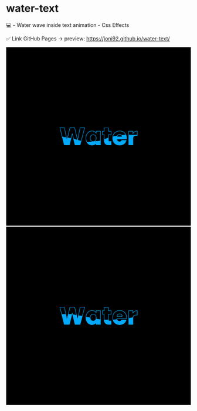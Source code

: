 # water-text
💻 - Water wave inside text animation - Css Effects


✅ Link GitHub Pages -> preview: https://joni92.github.io/water-text/


![preview.png](https://github.com/Joni92/water-text/blob/main/preview01.png)
![preview.png](https://github.com/Joni92/water-text/blob/main/preview02.png)
